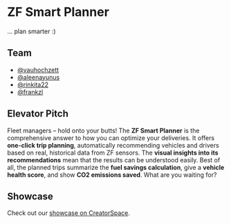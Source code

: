 # ZF Smart Planner

... plan smarter :)

## Team

- [@vauhochzett](https://github.com/vauhochzett/)
- [@aleenayunus](https://github.com/aleenayunus/)
- [@rinkita22](https://github.com/rinkita22/)
- [@frankzl](https://github.com/frankzl/)

## Elevator Pitch

Fleet managers – hold onto your butts! The **ZF Smart Planner** is the comprehensive answer to how you can optimize your deliveries. It offers **one-click trip planning**, automatically recommending vehicles and drivers based on real, historical data from ZF sensors. The **visual insights into its recommendations** mean that the results can be understood easily. Best of all, the planned trips summarize the **fuel savings calculation**, give a **vehicle health score**, and show **CO2 emissions saved**. What are you waiting for?

## Showcase

Check out our [showcase on CreatorSpace](https://app.creatorspace.dev/valentin/projects/XwgKyQu9oNQYtwT5).
